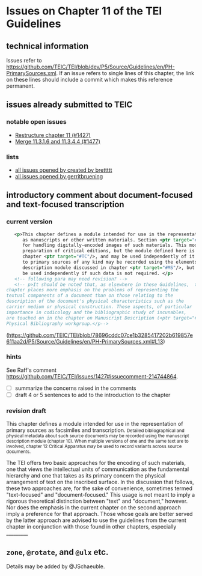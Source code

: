 # Issues on Chapter 11 of the TEI Guidelines

## technical information
Issues refer to https://github.com/TEIC/TEI/blob/dev/P5/Source/Guidelines/en/PH-PrimarySources.xml.
If an issue refers to single lines of this chapter, the link on these lines should include a commit which makes this reference permanent. 

## issues already submitted to TEIC

### notable open issues
* [Restructure chapter 11 (#1427)](https://github.com/TEIC/TEI/issues/1427) 
* [ Merge 11.3.1.6 and 11.3.4.4 (#1477)](https://github.com/TEIC/TEI/issues/1477)

### lists
* [all issues opened by created by brettttt](https://github.com/TEIC/TEI/issues?utf8=%E2%9C%93&q=is%3Aissue+author%3Abrettttt+)
* [all issues opened by gerritbruening](https://github.com/TEIC/TEI/issues?utf8=%E2%9C%93&q=is%3Aissue+author%3Agerritbruening+)

## introductory comment about document-focused and text-focused transcription

### current version

```xml
   <p>This chapter defines a module intended for use in the representation of primary sources, such
      as manuscripts or other written materials. Section <ptr target="#PHFAX"/> provides elements
      for handling digitally-encoded images of such materials. This module may also be useful in the
      preparation of critical editions, but the module defined here is distinct from that defined in
      chapter <ptr target="#TC"/>, and may be used independently of it. Detailed metadata relating
      to primary sources of any kind may be recorded using the elements defined by the manuscript
      description module discussed in chapter <ptr target="#MS"/>, but again the present module may
      be used independently if such data is not required. </p>
   <!-- following para may need revision? -->
   <!-- p>It should be noted that, as elsewhere in these Guidelines,  this
chapter places more emphasis on the problems of representing the
textual components of a document than on those relating to the
description of the document's physical characteristics such as the
carrier medium or physical construction. These aspects, of particular
importance in codicology and the bibliographic study of incunables,
are touched on in the chapter on Manuscript Description (<ptr target="#MS"/>) and also form the subject of ongoing work in the TEI
Physical Bibliography workgroup.</p-->
```
(https://github.com/TEIC/TEI/blob/78696cddc07ce1b3285417202b619857e611aa2d/P5/Source/Guidelines/en/PH-PrimarySources.xml#L13)

### hints
See Raff's comment https://github.com/TEIC/TEI/issues/1427#issuecomment-214744864.

- [ ] summarize the concerns raised in the comments
- [ ] draft 4 or 5 sentences to add to the introduction to the chapter

### revision draft
This chapter defines a module intended for use in the representation of primary sources as facsimiles and transcription.
<small>Detailed bibliographical and physical metadata about such source documents may be recorded using the manuscript description module (chapter 10). When multiple versions of one and the same text are to involved, chapter 12 Critical Apparatus may be used to record variants across source documents.</small>

The TEI offers two basic approaches for the encoding of such materials, one that views the intellectual units of communication as the 
fundamental hierarchy and one that takes as its primary concern the physical arrangement of text on the inscribed surface. 
In the discussion that follows, these two approaches are, for the sake of convenience, sometimes termed "text-focused" and 
"document-focused." 
This usage is not meant to imply a rigorous theoretical distinction between "text" and "document," however. 
Nor does the emphasis in the current chapter on the second approach imply a preference for that approach. 
Those whose goals are better served by the latter approach are advised to use the guidelines from the current chapter in conjunction 
with those found in other chapters, especially _________

## `zone`, `@rotate`, and `@ulx` etc.
Details may be added by @JSchaeuble.
